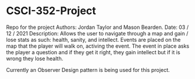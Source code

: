 # CSCI-352-Project
Repo for the project
Authors: Jordan Taylor and Mason Bearden.
Date: 03 / 12 / 2021
Description: Allows the user to navigate through a map and gain / lose stats as such: health, sanity, and intellect. Events are placed on the map that the player will walk on, activing the event. The event in place asks the player a question and if they get it right, they gain intellect but if it is wrong they lose health.

Currently an Observer Design pattern is being used for this project.